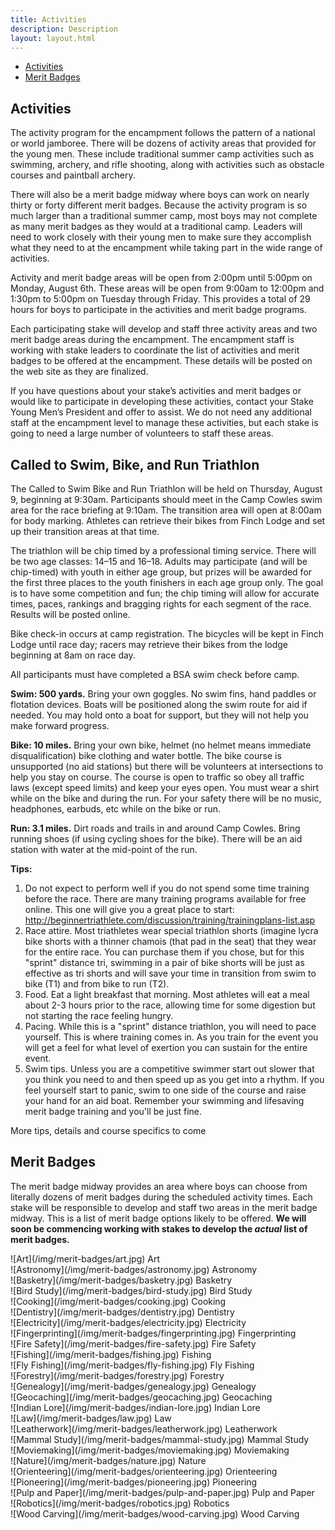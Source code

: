 ```yaml
---
title: Activities
description: Description
layout: layout.html
---
```


<nav class="navbar navbar-default subnav">
    <div class="container-fluid">
        <div>
            <ul class="nav navbar-nav">
                <li><a href="#activities">Activities</a></li>
                <!-- <li><a href="#called-to-serve-triathlon">Triathlon</a></li> -->
                <li><a href="#merit-badges">Merit Badges</a></li>
            </ul>
        </div> <!--/.nav-collapse -->
    </div>
</nav>

## Activities

The activity program for the encampment follows the pattern of a national or world jamboree. There will be dozens of activity areas that provided for the young men. These include traditional summer camp activities such as swimming, archery, and rifle shooting, along with activities such as obstacle courses and paintball archery.

There will also be a merit badge midway where boys can work on nearly thirty or forty different merit badges. Because the activity program is so much larger than a traditional summer camp, most boys may not complete as many merit badges as they would at a traditional camp.  Leaders will need to work closely with their young men to make sure they accomplish what they need to at the encampment while taking part in the wide range of activities.

Activity and merit badge areas will be open from 2:00pm until 5:00pm on Monday, August 6th. These areas will be open from 9:00am to 12:00pm and 1:30pm to 5:00pm on Tuesday through Friday. This provides a total of 29 hours for boys to participate in the activities and merit badge programs.

Each participating stake will develop and staff three activity areas and two merit badge areas during the encampment. The encampment staff is working with stake leaders to coordinate the list of activities and merit badges to be offered at the encampment. These details will be posted on the web site as they are finalized.

If you have questions about your stake’s activities and merit badges or would like to participate in developing these activities, contact your Stake Young Men’s President and offer to assist. We do not need any additional staff at the encampment level to manage these activities, but each stake is going to need a large number of volunteers to staff these areas.

## Called to Swim, Bike, and Run Triathlon

The Called to Swim Bike and Run Triathlon will be held on Thursday, August 9, beginning at 9:30am. Participants should meet in the Camp Cowles swim area for the race briefing at 9:10am.  The transition area will open at 8:00am for body marking.  Athletes can retrieve their bikes from Finch Lodge and set up their transition areas at that time.

The triathlon will be chip timed by a professional timing service.  There will be two age classes: 14–15 and 16–18. Adults may participate (and will be chip-timed) with youth in either age group, but prizes will be awarded for the first three places to the youth finishers in each age group only. The goal is to have some competition and fun; the chip timing will allow for accurate times, paces, rankings and bragging rights for each segment of the race.  Results will be posted online.

Bike check-in occurs at camp registration. The bicycles will be kept in Finch Lodge until race day; racers may retrieve their bikes from the lodge beginning at 8am on race day.

All participants must have completed a BSA swim check before camp.

**Swim: 500 yards.**  Bring your own goggles.  No swim fins, hand paddles or flotation devices.  Boats will be positioned along the swim route for aid if needed.  You may hold onto a boat for support, but they will not help you make forward progress.

**Bike: 10 miles.**  Bring your own bike, helmet (no helmet means immediate disqualification) bike clothing and water bottle.  The bike course is unsupported (no aid stations) but there will be volunteers at intersections to help you stay on course.  The course is open to traffic so obey all traffic laws (except speed limits) and keep your eyes open.  You must wear a shirt while on the bike and during the run. For your safety there will be no music, headphones, earbuds, etc while on the bike or run.

**Run: 3.1 miles.**  Dirt roads and trails in and around Camp Cowles.  Bring running shoes (if using cycling shoes for the bike). There will be an aid station with water at the mid-point of the run.

**Tips:**

1. Do not expect to perform well if you do not spend some time training before the race.  There are many training programs available for free online.  This one will give you a great place to start:   http://beginnertriathlete.com/discussion/training/trainingplans-list.asp
2. Race attire.  Most triathletes wear special triathlon shorts (imagine lycra bike shorts with a thinner chamois (that pad in the seat) that they wear for the entire race.  You can purchase them if you chose, but for this "sprint" distance tri, swimming in a pair of bike shorts will be just as effective as tri shorts and will save your time in transition from swim to bike (T1) and from bike to run (T2).
3. Food. Eat a light breakfast that morning.  Most athletes will eat a meal about 2-3 hours prior to the race, allowing time for some digestion but not starting the race feeling hungry.
4. Pacing.  While this is a "sprint" distance triathlon, you will need to pace yourself. This is where training comes in.  As you train for the event you will get a feel for what level of exertion you can sustain for the entire event.
5. Swim tips. Unless you are a competitive swimmer start out slower that you think you need to and then speed up as you get into a rhythm. If you feel yourself start to panic, swim to one side of the course and raise your hand for an aid boat.  Remember your swimming and lifesaving merit badge training and you'll be just fine.

More tips, details and course specifics to come

## Merit Badges

The merit badge midway provides an area where boys can choose from literally dozens of merit badges during the scheduled activity times. Each stake will be responsible to develop and staff two  areas in the merit badge midway. This is a list of merit badge options likely to be offered. **We will soon be commencing working with stakes to develop the _actual_ list of merit badges.**

<div class="merit-badge-list">
    <div class="img">
        ![Art](/img/merit-badges/art.jpg)
        Art
    </div>
    <div class="img">
        ![Astronomy](/img/merit-badges/astronomy.jpg)
        Astronomy
    </div>
    <div class="img">
        ![Basketry](/img/merit-badges/basketry.jpg)
        Basketry
    </div>
    <div class="img">
        ![Bird Study](/img/merit-badges/bird-study.jpg)
        Bird Study
    </div>
    <div class="img">
        ![Cooking](/img/merit-badges/cooking.jpg)
        Cooking
    </div>
    <div class="img">
        ![Dentistry](/img/merit-badges/dentistry.jpg)
        Dentistry
    </div>
    <div class="img">
        ![Electricity](/img/merit-badges/electricity.jpg)
        Electricity
    </div>
    <div class="img">
        ![Fingerprinting](/img/merit-badges/fingerprinting.jpg)
        Fingerprinting
    </div>
    <div class="img">
        ![Fire Safety](/img/merit-badges/fire-safety.jpg)
        Fire Safety
    </div>
    <div class="img">
        ![Fishing](/img/merit-badges/fishing.jpg)
        Fishing
    </div>
    <div class="img">
        ![Fly Fishing](/img/merit-badges/fly-fishing.jpg)
        Fly Fishing
    </div>
    <div class="img">
        ![Forestry](/img/merit-badges/forestry.jpg)
        Forestry
    </div>
    <div class="img">
        ![Genealogy](/img/merit-badges/genealogy.jpg)
        Genealogy
    </div>
    <div class="img">
        ![Geocaching](/img/merit-badges/geocaching.jpg)
        Geocaching
    </div>
    <div class="img">
        ![Indian Lore](/img/merit-badges/indian-lore.jpg)
        Indian Lore
    </div>
    <div class="img">
        ![Law](/img/merit-badges/law.jpg)
        Law
    </div>
    <div class="img">
        ![Leatherwork](/img/merit-badges/leatherwork.jpg)
        Leatherwork
    </div>
    <div class="img">
        ![Mammal Study](/img/merit-badges/mammal-study.jpg)
        Mammal Study
    </div>
    <div class="img">
        ![Moviemaking](/img/merit-badges/moviemaking.jpg)
        Moviemaking
    </div>
    <div class="img">
        ![Nature](/img/merit-badges/nature.jpg)
        Nature
    </div>
    <div class="img">
        ![Orienteering](/img/merit-badges/orienteering.jpg)
        Orienteering
    </div>
    <div class="img">
        ![Pioneering](/img/merit-badges/pioneering.jpg)
        Pioneering
    </div>
    <div class="img">
        ![Pulp and Paper](/img/merit-badges/pulp-and-paper.jpg)
        Pulp and Paper
    </div>
    <div class="img">
        ![Robotics](/img/merit-badges/robotics.jpg)
        Robotics
    </div>
    <div class="img">
        ![Wood Carving](/img/merit-badges/wood-carving.jpg)
        Wood Carving
    </div>
</div>
